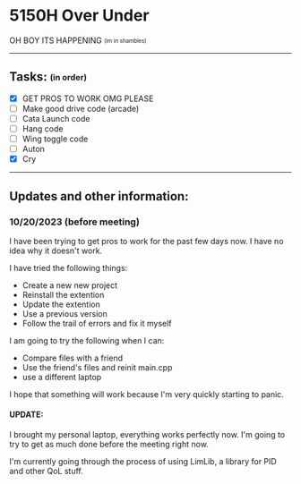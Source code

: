 # 5150H Over Under

OH BOY ITS HAPPENING <sub><sup>(im in shambles)</sup></sub>

---

## Tasks: <sub><sup>(in order)</sup></sub>

- [x] GET PROS TO WORK OMG PLEASE
- [ ] Make good drive code (arcade)
- [ ] Cata Launch code
- [ ] Hang code
- [ ] Wing toggle code
- [ ] Auton
- [x] Cry

---

## Updates and other information:

### 10/20/2023 (before meeting)

I have been trying to get pros to work for the past few days now. I have no idea why it doesn't work. 

I have tried the following things:

- Create a new new project
- Reinstall the extention
- Update the extention
- Use a previous version
- Follow the trail of errors and fix it myself

I am going to try the following when I can:

- Compare files with a friend
- Use the friend's files and reinit main.cpp
- use a different laptop

I hope that something will work because I'm very quickly starting to panic.

#### UPDATE:

I brought my personal laptop, everything works perfectly now. I'm going to try to get as much done before the meeting right now.

I'm currently going through the process of using LimLib, a library for PID and other QoL stuff.